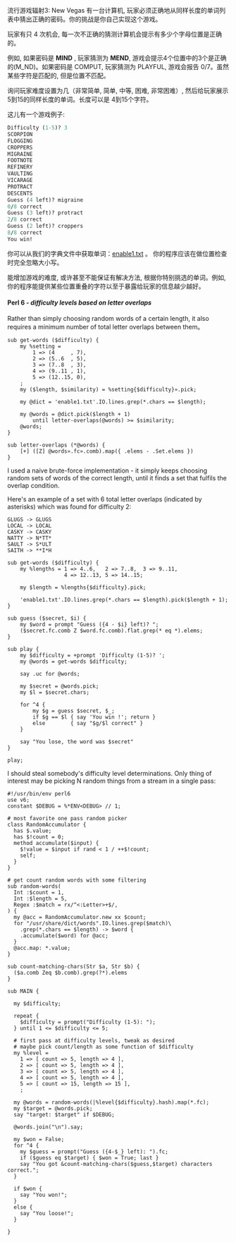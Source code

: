
流行游戏辐射3: New Vegas 有一台计算机, 玩家必须正确地从同样长度的单词列表中猜出正确的密码。你的挑战是你自己实现这个游戏。

玩家有只 4 次机会, 每一次不正确的猜测计算机会提示有多少个字母位置是正确的。

例如, 如果密码是 **MIND** , 玩家猜测为 **MEND**, 游戏会提示4个位置中的3个是正确的(M_ND)。如果密码是 COMPUT, 玩家猜测为 PLAYFUL, 游戏会报告 0/7。虽然某些字符是匹配的, 但是位置不匹配。

询问玩家难度设置为几（非常简单, 简单, 中等, 困难, 非常困难）, 然后给玩家展示5到15的同样长度的单词。长度可以是 4到15个字符。

这儿有一个游戏例子:

``` perl
Difficulty (1-5)? 3
SCORPION
FLOGGING
CROPPERS
MIGRAINE
FOOTNOTE
REFINERY
VAULTING
VICARAGE
PROTRACT
DESCENTS
Guess (4 left)? migraine
0/8 correct
Guess (3 left)? protract
2/8 correct
Guess (2 left)? croppers
8/8 correct
You win!
```

你可以从我们的字典文件中获取单词：[enable1.txt](http://code.google.com/p/dotnetperls-controls/downloads/detail?name=enable1.txt) 。 你的程序应该在做位置检查时完全忽略大小写。

能增加游戏的难度, 或许甚至不能保证有解决方法, 根据你特别挑选的单词。例如, 你的程序能提供某些位置重叠的字符以至于暴露给玩家的信息越少越好。

#### Perl 6 - *difficulty levels based on letter overlaps*

Rather than simply choosing random words of a certain length, it also requires a minimum number of total letter overlaps between them。

``` perl6
sub get-words ($difficulty) {
    my %setting =
        1 => (4     , 7),
        2 => (5..6  , 5),
        3 => (7..8  , 3),
        4 => (9..11 , 1),
        5 => (12..15, 0),
    ;
    my ($length, $similarity) = %setting{$difficulty}».pick;

    my @dict = 'enable1.txt'.IO.lines.grep(*.chars == $length);

    my @words = @dict.pick($length + 1)
        until letter-overlaps(@words) >= $similarity;
    @words;
}

sub letter-overlaps (*@words) {
    [+] ([Z] @words».fc».comb).map({ .elems - .Set.elems })
}
```

I used a naive brute-force implementation - it simply keeps choosing random sets of words of the correct length, until it finds a set that fulfils the overlap condition.

Here's an example of a set with 6 total letter overlaps (indicated by asterisks) which was found for difficulty 2:

``` perl6
GLUGS -> GLUGS
LOCAL -> LOCAL
CASKY -> CASKY
NATTY -> N*TT*
SAULT -> S*ULT
SAITH -> **I*H
```

``` perl6
sub get-words ($difficulty) {
    my %lengths = 1 => 4..6,   2 => 7..8,  3 => 9..11,
                  4 => 12..13, 5 => 14..15;

    my $length = %lengths{$difficulty}.pick;

    'enable1.txt'.IO.lines.grep(*.chars == $length).pick($length + 1);
}

sub guess ($secret, $i) {
    my $word = prompt "Guess ({4 - $i} left)? ";
    ($secret.fc.comb Z $word.fc.comb).flat.grep(* eq *).elems;
}

sub play {
    my $difficulty = +prompt 'Difficulty (1-5)? ';
    my @words = get-words $difficulty;

    say .uc for @words;

    my $secret = @words.pick;
    my $l = $secret.chars;

    for ^4 {
        my $g = guess $secret, $_;
        if $g == $l { say 'You win !'; return }
        else        { say "$g/$l correct" }
    }

    say "You lose, the word was $secret"
}

play;
```

I should steal somebody's difficulty level determinations. Only thing of interest may be picking N random things from a stream in a single pass:

``` perl6
#!/usr/bin/env perl6
use v6;
constant $DEBUG = %*ENV<DEBUG> // 1;

# most favorite one pass random picker
class RandomAccumulator {
  has $.value;
  has $!count = 0;
  method accumulate($input) {
    $!value = $input if rand < 1 / ++$!count;
    self;
  }
}

# get count random words with some filtering
sub random-words(
  Int :$count = 1,
  Int :$length = 5,
  Regex :$match = rx/^<:Letter>+$/,
) {
  my @acc = RandomAccumulator.new xx $count;
  for "/usr/share/dict/words".IO.lines.grep($match)\
    .grep(*.chars == $length) -> $word {
    .accumulate($word) for @acc;
  }
  @acc.map: *.value;
}

sub count-matching-chars(Str $a, Str $b) {
  ($a.comb Zeq $b.comb).grep(?*).elems
}

sub MAIN {

  my $difficulty;

  repeat {
    $difficulty = prompt("Difficulty (1-5): ");
  } until 1 <= $difficulty <= 5;

  # first pass at difficulty levels, tweak as desired
  # maybe pick count/length as some function of $difficulty
  my %level =
    1 => [ count => 5, length => 4 ],
    2 => [ count => 5, length => 4 ],
    3 => [ count => 5, length => 4 ],
    4 => [ count => 5, length => 4 ],
    5 => [ count => 15, length => 15 ],
    ;

  my @words = random-words(|%level{$difficulty}.hash).map(*.fc);
  my $target = @words.pick;
  say "target: $target" if $DEBUG;

  @words.join("\n").say;

  my $won = False;
  for ^4 {
    my $guess = prompt("Guess ({4-$_} left): ").fc;
    if ($guess eq $target) { $won = True; last }
    say "You got &count-matching-chars($guess,$target) characters correct.";
  }

  if $won {
    say "You won!";
  }
  else {
    say "You loose!";
  }

}
```











